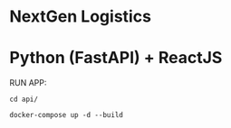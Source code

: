 ﻿# NextGen Logistics
 # Python (FastAPI) + ReactJS

RUN APP:


```
cd api/
```


```
docker-compose up -d --build
```